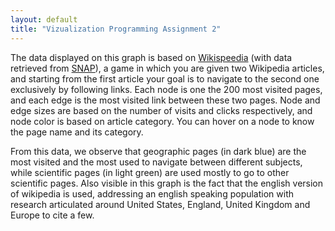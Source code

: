 ```yaml
---
layout: default
title: "Vizualization Programming Assignment 2"
---
```


<style>
.node {
  stroke: #fff;
  stroke-width: 1.5px;
}
.link {
  stroke: #999;
  stroke-opacity: .6;
}
</style>

<script src="https://cdnjs.cloudflare.com/ajax/libs/d3/3.5.5/d3.min.js"></script>
<script>

var width = 1000,
    height = 500,
    radius = 10;

var color = d3.scale.category20();

var force = d3.layout.force()
    .charge(-50)
    .linkDistance(5)
    .size([width, height]);

var svg = d3.select("body").append("svg")
    .attr("width", width)
    .attr("height", height);

d3.json("graph.json", function(error, graph) {
  if (error) throw error;

  force
      .nodes(graph.nodes)
      .links(graph.links)
      .start();

  var link = svg.selectAll(".link")
      .data(graph.links)
    .enter().append("line")
      .attr("class", "link")
      .style("stroke-width", function(d) { return Math.sqrt(d.value)/2; });

  var node = svg.selectAll(".node")
      .data(graph.nodes)
    .enter().append("circle")
      .attr("class", "node")
      .attr("r", function(d) { return Math.sqrt(d.value)/5; })
      .style("fill", function(d) { return color(d.group); })
      .call(force.drag);

  node.append("title")
      .text(function(d) { return d.name; });

  force.on("tick", function() {
    node.attr("cx", function(d) { return d.x = Math.max(radius, Math.min(width - radius, d.x)); })
        .attr("cy", function(d) { return d.y = Math.max(radius, Math.min(height - radius, d.y)); });

    link.attr("x1", function(d) { return d.source.x; })
        .attr("y1", function(d) { return d.source.y; })
        .attr("x2", function(d) { return d.target.x; })
        .attr("y2", function(d) { return d.target.y; });
  });
});

</script>

The data displayed on this graph is based on <a href="http://www.cs.mcgill.ca/~rwest/wikispeedia/">Wikispeedia</a> (with data retrieved from <a href="http://snap.stanford.edu/data/wikispeedia.html">SNAP</a>), a game in which you are given two Wikipedia articles, and starting from the first article your goal is to navigate to the second one exclusively by following links.
Each node is one the 200 most visited pages, and each edge is the most visited link between these two pages.
Node and edge sizes are based on the number of visits and clicks respectively,
and node color is based on article category.
You can hover on a node to know the page name and its category.

From this data, we observe that geographic pages (in dark blue) are the most visited and the most used to navigate between different subjects, while scientific pages (in light green) are used mostly to go to other scientific pages.
Also visible in this graph is the fact that the english version of wikipedia is used, addressing an english speaking population with research articulated around United States, England, United Kingdom and Europe to cite a few.
